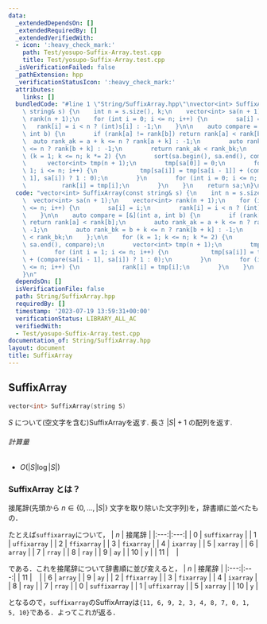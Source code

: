 ```yaml
---
data:
  _extendedDependsOn: []
  _extendedRequiredBy: []
  _extendedVerifiedWith:
  - icon: ':heavy_check_mark:'
    path: Test/yosupo-Suffix-Array.test.cpp
    title: Test/yosupo-Suffix-Array.test.cpp
  _isVerificationFailed: false
  _pathExtension: hpp
  _verificationStatusIcon: ':heavy_check_mark:'
  attributes:
    links: []
  bundledCode: "#line 1 \"String/SuffixArray.hpp\"\nvector<int> SuffixArray(const\
    \ string& s) {\n    int n = s.size(), k;\n    vector<int> sa(n + 1);\n    vector<int>\
    \ rank(n + 1);\n    for (int i = 0; i <= n; i++) {\n        sa[i] = i;\n     \
    \   rank[i] = i < n ? (int)s[i] : -1;\n    }\n\n    auto compare = [&](int a,\
    \ int b) {\n        if (rank[a] != rank[b]) return rank[a] < rank[b];\n      \
    \  auto rank_ak = a + k <= n ? rank[a + k] : -1;\n        auto rank_bk = b + k\
    \ <= n ? rank[b + k] : -1;\n        return rank_ak < rank_bk;\n    };\n\n    for\
    \ (k = 1; k <= n; k *= 2) {\n        sort(sa.begin(), sa.end(), compare);\n  \
    \      vector<int> tmp(n + 1);\n        tmp[sa[0]] = 0;\n        for (int i =\
    \ 1; i <= n; i++) {\n            tmp[sa[i]] = tmp[sa[i - 1]] + (compare(sa[i -\
    \ 1], sa[i]) ? 1 : 0);\n        }\n        for (int i = 0; i <= n; i++) {\n  \
    \          rank[i] = tmp[i];\n        }\n    }\n    return sa;\n}\n"
  code: "vector<int> SuffixArray(const string& s) {\n    int n = s.size(), k;\n  \
    \  vector<int> sa(n + 1);\n    vector<int> rank(n + 1);\n    for (int i = 0; i\
    \ <= n; i++) {\n        sa[i] = i;\n        rank[i] = i < n ? (int)s[i] : -1;\n\
    \    }\n\n    auto compare = [&](int a, int b) {\n        if (rank[a] != rank[b])\
    \ return rank[a] < rank[b];\n        auto rank_ak = a + k <= n ? rank[a + k] :\
    \ -1;\n        auto rank_bk = b + k <= n ? rank[b + k] : -1;\n        return rank_ak\
    \ < rank_bk;\n    };\n\n    for (k = 1; k <= n; k *= 2) {\n        sort(sa.begin(),\
    \ sa.end(), compare);\n        vector<int> tmp(n + 1);\n        tmp[sa[0]] = 0;\n\
    \        for (int i = 1; i <= n; i++) {\n            tmp[sa[i]] = tmp[sa[i - 1]]\
    \ + (compare(sa[i - 1], sa[i]) ? 1 : 0);\n        }\n        for (int i = 0; i\
    \ <= n; i++) {\n            rank[i] = tmp[i];\n        }\n    }\n    return sa;\n\
    }\n"
  dependsOn: []
  isVerificationFile: false
  path: String/SuffixArray.hpp
  requiredBy: []
  timestamp: '2023-07-19 13:59:31+00:00'
  verificationStatus: LIBRARY_ALL_AC
  verifiedWith:
  - Test/yosupo-Suffix-Array.test.cpp
documentation_of: String/SuffixArray.hpp
layout: document
title: SuffixArray
---
```


## SuffixArray
```C++
vector<int> SuffixArray(string S)
```

$S$ について(空文字を含む)SuffixArrayを返す. 長さ $|S|+1$ の配列を返す. 

###### 計算量

- $O(|S|\log|S|)$


### SuffixArray とは？

接尾辞(先頭から $n \in \{0, \ldots, |S|\}$ 文字を取り除いた文字列)を，辞書順に並べたもの．

たとえば`suffixarray`について，
| $n$ | 接尾辞 |
|:---:|:---:|
| 0 | `suffixarray` |
| 1 | `uffixarray` |
| 2 | `ffixarray` |
| 3 | `fixarray` |
| 4 | `ixarray` |
| 5 | `xarray` |
| 6 | `array` |
| 7 | `rray` |
| 8 | `ray` |
| 9 | `ay` |
| 10 | `y` |
| 11 | ` ` |

である．これを接尾辞について辞書順に並び変えると，
| $n$ | 接尾辞 |
|:---:|:---:|
| 11 | ` ` |
| 6 | `array` |
| 9 | `ay` |
| 2 | `ffixarray` |
| 3 | `fixarray` |
| 4 | `ixarray` |
| 8 | `ray` |
| 7 | `rray` |
| 0 | `suffixarray` |
| 1 | `uffixarray` |
| 5 | `xarray` |
| 10 | `y` |

となるので，`suffixarray`のSuffixArrayは`{11, 6, 9, 2, 3, 4, 8, 7, 0, 1, 5, 10}`である．よってこれが返る．
